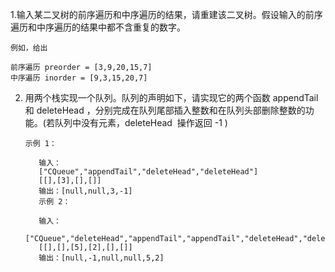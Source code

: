 1.输入某二叉树的前序遍历和中序遍历的结果，请重建该二叉树。假设输入的前序遍历和中序遍历的结果中都不含重复的数字。

```
例如，给出

前序遍历 preorder = [3,9,20,15,7]
中序遍历 inorder = [9,3,15,20,7]

```

2. 用两个栈实现一个队列。队列的声明如下，请实现它的两个函数 appendTail 和 deleteHead ，分别完成在队列尾部插入整数和在队列头部删除整数的功能。(若队列中没有元素，deleteHead  操作返回 -1 )

    ```
    示例 1：

       输入：
       ["CQueue","appendTail","deleteHead","deleteHead"]
       [[],[3],[],[]]
       输出：[null,null,3,-1]
       示例 2：

       输入：
       ["CQueue","deleteHead","appendTail","appendTail","deleteHead","deleteHead"]
       [[],[],[5],[2],[],[]]
       输出：[null,-1,null,null,5,2]
    ```
